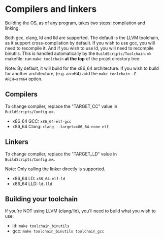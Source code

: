 # Compilers and linkers

Building the OS, as of any program, takes two steps: compilation and linking.

Both gcc, clang, ld and lld are supported. The default is the LLVM toolchain, as it support
cross-compilation by default. If you wish to use gcc, you will need to recompile it. And if you wish
to use ld, you will need to recompile binutils. This is handled automatically by the
`BuildScripts/Toolchain.mk` makefile: run `make toolchain` **at the top** of the projet directory tree.

Note: By default, it will build for the x86_64 architecture. If you wish to build for another architecture,
(e.g. arm64) add the `make toolchain -E ARCH=arm64` option.

## Compilers

To change compiler, replace the "TARGET_CC" value in `BuildScripts/Config.mk`.

- x86_64 GCC: `x86_64-elf-gcc`
- x86_64 Clang: `clang --target=x86_64-none-elf`

## Linkers

To change compiler, replace the "TARGET_LD" value in `BuildScripts/Config.mk`.

Note: Only calling the linker directly is supported.

- x86_64 LD: `x86_64-elf-ld`
- x86_64 LLD: `ld.lld`

## Building your toolchain

If you're NOT using LLVM (clang/lld), you'll need to build what you wish to use:

- ld: `make toolchain_binutils`
- gcc: `make toolchain_binutils toolchain_gcc`
